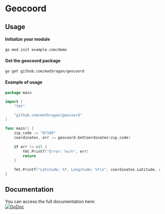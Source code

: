 # Geocoord

## Usage
#### Initialize your module
```sh
go mod init example.com/demo
```

#### Get the geocoord package
```sh
go get github.com/matbragan/geocoord
```

#### Example of usage
```go
package main

import (
    "fmt"

    "github.com/matbragan/geocoord"
)

func main() {
    zip_code := "87109"
    coordinates, err := geocoord.GetCoordinates(zip_code)
    
    if err != nil {
        fmt.Printf("Error: %v/n", err)
        return
    }
    
    fmt.Printf("Latitude: %f, Longitude: %f\n", coordinates.Latitude, coordinates.Longitude)
}
```

## Documentation

You can access the full documentation here: <br>
[![GoDoc](https://godoc.org/github.com/matbragan/geocoord?status.svg)](https://godoc.org/github.com/matbragan/geocoord)
